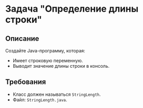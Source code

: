 # Задача "Определение длины строки"

## Описание

Создайте Java-программу, которая:

- Имеет строковую переменную.
- Выводит значение длины строки в консоль.

## Требования

- Класс должен называться `StringLength`.
- Файл: `StringLength.java`.